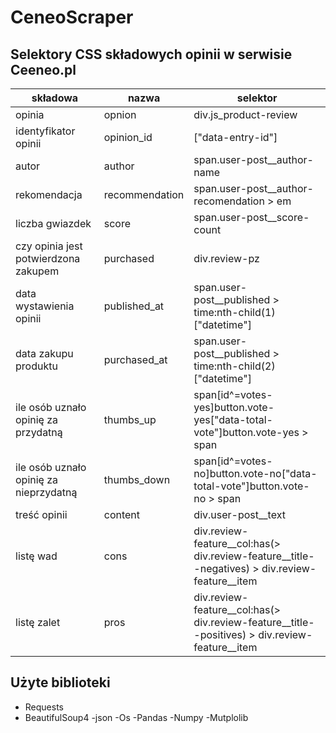 # CeneoScraper

## Selektory CSS składowych opinii w serwisie Ceeneo.pl

| składowa | nazwa | selektor |
| --- | --- | --- |
| opinia | opnion | div.js\_product-review |
| identyfikator opinii | opinion\_id | ["data-entry-id"] |
| autor | author | span.user-post\_\_author-name |
| rekomendacja | recommendation | span.user-post\_\_author-recomendation \> em |
| liczba gwiazdek | score | span.user-post\_\_score-count |
| czy opinia jest potwierdzona zakupem | purchased | div.review-pz |
| data wystawienia opinii | published\_at | span.user-post\_\_published \> time:nth-child(1)["datetime"] |
| data zakupu produktu | purchased\_at | span.user-post\_\_published \> time:nth-child(2)["datetime"] |
| ile osób uznało opinię za przydatną | thumbs\_up | span[id^=votes-yes]button.vote-yes["data-total-vote"]button.vote-yes \> span |
| ile osób uznało opinię za nieprzydatną | thumbs\_down | span[id^=votes-no]button.vote-no["data-total-vote"]button.vote-no \> span |
| treść opinii | content | div.user-post\_\_text |
| listę wad | cons | div.review-feature\_\_col:has(\> div.review-feature\_\_title--negatives) \> div.review-feature\_\_item |
| listę zalet | pros | div.review-feature\_\_col:has(\> div.review-feature\_\_title--positives) \> div.review-feature\_\_item |

## Użyte biblioteki
- Requests
- BeautifulSoup4
-json
-Os
-Pandas
-Numpy
-Mutplolib